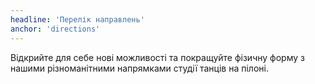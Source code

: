 ```yaml
---
headline: 'Перелік направлень'
anchor: 'directions'
---
```

Відкрийте для себе нові можливості та покращуйте фізичну форму з нашими різноманітними напрямками студії танців на пілоні.